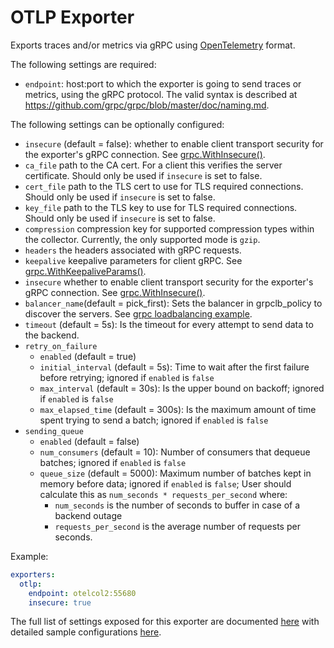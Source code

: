 # OTLP Exporter

Exports traces and/or metrics via gRPC using
[OpenTelemetry](https://opentelemetry.io/) format.

The following settings are required:

- `endpoint`: host:port to which the exporter is going to send traces or
  metrics, using the gRPC protocol. The valid syntax is described at
  https://github.com/grpc/grpc/blob/master/doc/naming.md.

The following settings can be optionally configured:

- `insecure` (default = false): whether to enable client transport security for
  the exporter's gRPC connection. See
  [grpc.WithInsecure()](https://godoc.org/google.golang.org/grpc#WithInsecure).
- `ca_file` path to the CA cert. For a client this verifies the server certificate. Should
  only be used if `insecure` is set to false.
- `cert_file` path to the TLS cert to use for TLS required connections. Should
  only be used if `insecure` is set to false.
- `key_file` path to the TLS key to use for TLS required connections. Should
  only be used if `insecure` is set to false.
- `compression` compression key for supported compression types within the collector. Currently, the only supported mode is `gzip`.
- `headers` the headers associated with gRPC requests.
- `keepalive` keepalive parameters for client gRPC. See
  [grpc.WithKeepaliveParams()](https://godoc.org/google.golang.org/grpc#WithKeepaliveParams).
- `insecure` whether to enable client transport security for the exporter's
  gRPC connection. See
  [grpc.WithInsecure()](https://godoc.org/google.golang.org/grpc#WithInsecure).
- `balancer_name`(default = pick_first): Sets the balancer in grpclb_policy to discover the servers.
See [grpc loadbalancing example](https://github.com/grpc/grpc-go/blob/master/examples/features/load_balancing/README.md).
- `timeout` (default = 5s): Is the timeout for every attempt to send data to the backend.
- `retry_on_failure`
  - `enabled` (default = true)
  - `initial_interval` (default = 5s): Time to wait after the first failure before retrying; ignored if `enabled` is `false`
  - `max_interval` (default = 30s): Is the upper bound on backoff; ignored if `enabled` is `false`
  - `max_elapsed_time` (default = 300s): Is the maximum amount of time spent trying to send a batch; ignored if `enabled` is `false`
- `sending_queue`
  - `enabled` (default = false)
  - `num_consumers` (default = 10): Number of consumers that dequeue batches; ignored if `enabled` is `false`
  - `queue_size` (default = 5000): Maximum number of batches kept in memory before data; ignored if `enabled` is `false`;
  User should calculate this as `num_seconds * requests_per_second` where:
    - `num_seconds` is the number of seconds to buffer in case of a backend outage
    - `requests_per_second` is the average number of requests per seconds.

Example:

```yaml
exporters:
  otlp:
    endpoint: otelcol2:55680
    insecure: true
```

The full list of settings exposed for this exporter are documented [here](./config.go)
with detailed sample configurations [here](./testdata/config.yaml).

